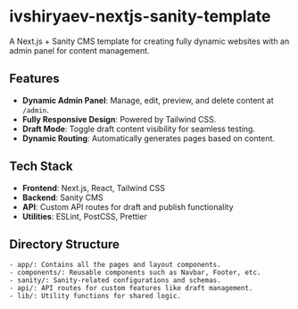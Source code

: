 # ivshiryaev-nextjs-sanity-template

A Next.js + Sanity CMS template for creating fully dynamic websites with an admin panel for content management.

## Features
- **Dynamic Admin Panel**: Manage, edit, preview, and delete content at `/admin`.
- **Fully Responsive Design**: Powered by Tailwind CSS.
- **Draft Mode**: Toggle draft content visibility for seamless testing.
- **Dynamic Routing**: Automatically generates pages based on content.

## Tech Stack
- **Frontend**: Next.js, React, Tailwind CSS
- **Backend**: Sanity CMS
- **API**: Custom API routes for draft and publish functionality
- **Utilities**: ESLint, PostCSS, Prettier

## Directory Structure
```plaintext
- app/: Contains all the pages and layout components.
- components/: Reusable components such as Navbar, Footer, etc.
- sanity/: Sanity-related configurations and schemas.
- api/: API routes for custom features like draft management.
- lib/: Utility functions for shared logic.
